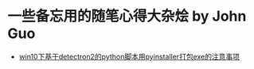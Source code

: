 # 一些备忘用的随笔心得大杂烩 by John Guo

* [win10下基于detectron2的python脚本用pyinstaller打包exe的注意事项](detectron2_with_pyinstaller.md)

